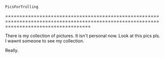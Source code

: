                                                                   PicsForTrolling

==========================================================================================================================================

There is my collection of pictures. It isn't personal now.
Look at this pics pls. I wawnt someone to see my collection.

Really.
